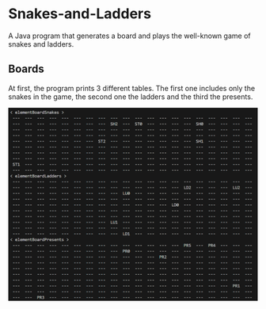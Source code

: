 # Snakes-and-Ladders
A Java program that generates a board and plays the well-known game of snakes and ladders.

## Boards
At first, the program prints 3 different tables. The first one includes only the snakes in the game, the second one the ladders and the third the presents. 

<div style="display:grid; grid-template-columns: 1fr;">
  <img src="imgs/board-separate.png" />
</div>
